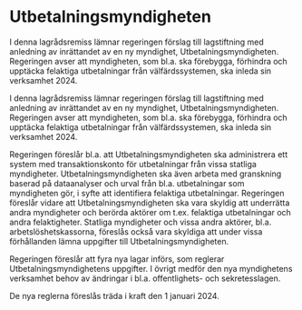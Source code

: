 # Utbetalningsmyndigheten

I denna lagrådsremiss lämnar regeringen förslag till lagstiftning med anledning av inrättandet av en ny myndighet, Utbetalningsmyndigheten. Regeringen avser att myndigheten, som bl.a. ska förebygga, förhindra och upptäcka felaktiga utbetalningar från välfärdssystemen, ska inleda sin verksamhet 2024.

I denna lagrådsremiss lämnar regeringen förslag till lagstiftning med anledning av inrättandet av en ny myndighet, Utbetalningsmyndigheten. Regeringen avser att myndigheten, som bl.a. ska förebygga, förhindra och upptäcka felaktiga utbetalningar från välfärdssystemen, ska inleda sin verksamhet 2024.

Regeringen föreslår bl.a. att Utbetalningsmyndigheten ska administrera ett system med transaktionskonto för utbetalningar från vissa statliga myndigheter. Utbetalningsmyndigheten ska även arbeta med granskning baserad på dataanalyser och urval från bl.a. utbetalningar som myndigheten gör, i syfte att identifiera felaktiga utbetalningar. Regeringen föreslår vidare att Utbetalningsmyndigheten ska vara skyldig att underrätta andra myndigheter och berörda aktörer om t.ex. felaktiga utbetalningar och andra felaktigheter. Statliga myndigheter och vissa andra aktörer, bl.a. arbetslöshetskassorna, föreslås också vara skyldiga att under vissa förhållanden lämna uppgifter till Utbetalningsmyndigheten.

Regeringen föreslår att fyra nya lagar införs, som reglerar Utbetalningsmyndighetens uppgifter. I övrigt medför den nya myndighetens verksamhet behov av ändringar i bl.a. offentlighets- och sekretesslagen.

De nya reglerna föreslås träda i kraft den 1 januari 2024.
